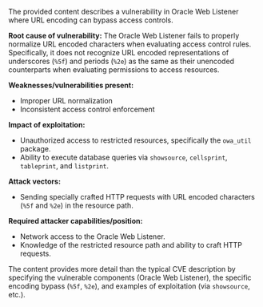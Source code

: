 The provided content describes a vulnerability in Oracle Web Listener where URL encoding can bypass access controls.

**Root cause of vulnerability:** The Oracle Web Listener fails to properly normalize URL encoded characters when evaluating access control rules. Specifically, it does not recognize URL encoded representations of underscores (`%5f`) and periods (`%2e`) as the same as their unencoded counterparts when evaluating permissions to access resources.

**Weaknesses/vulnerabilities present:**
- Improper URL normalization
- Inconsistent access control enforcement

**Impact of exploitation:**
- Unauthorized access to restricted resources, specifically the `owa_util` package.
- Ability to execute database queries via `showsource`, `cellsprint`, `tableprint`, and `listprint`.

**Attack vectors:**
- Sending specially crafted HTTP requests with URL encoded characters (`%5f` and `%2e`) in the resource path.

**Required attacker capabilities/position:**
- Network access to the Oracle Web Listener.
- Knowledge of the restricted resource path and ability to craft HTTP requests.

The content provides more detail than the typical CVE description by specifying the vulnerable components (Oracle Web Listener), the specific encoding bypass (`%5f`, `%2e`), and examples of exploitation (via `showsource`, etc.).